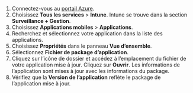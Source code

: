 
1. Connectez-vous au [portail Azure](https://portal.azure.com).  
2. Choisissez **Tous les services** > **Intune**. Intune se trouve dans la section **Surveillance + Gestion**.  
3. Choisissez **Applications mobiles** > **Applications**.
4. Recherchez et sélectionnez votre application dans la liste des applications.  
5. Choisissez **Propriétés** dans le panneau **Vue d’ensemble**.  
6. Sélectionnez **Fichier de package d’application**.  
7. Cliquez sur l’icône de dossier et accédez à l’emplacement du fichier de votre application mise à jour. Cliquez sur **Ouvrir**. Les informations de l’application sont mises à jour avec les informations du package.  
8. Vérifiez que la **Version de l’application** reflète le package de l’application mise à jour.  
